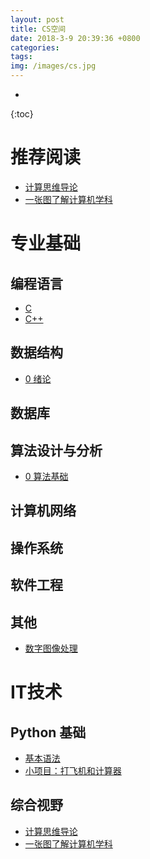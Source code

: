 ```yaml
---
layout: post
title: CS空间
date: 2018-3-9 20:39:36 +0800
categories: 
tags:  
img: /images/cs.jpg
---
```

* 
{:toc}
# 推荐阅读

* [计算思维导论](https://wwg1996.github.io/cs/2017/10/10/jsswdl.html)
* [一张图了解计算机学科](http://wangweiguang.xyz/cs/2017/10/14/map_of_cs.html)

# 专业基础

## 编程语言

* [C](https://wwg1996.github.io/cs/2017/10/10/c.html)
* [C++](https://wwg1996.github.io/cs/2017/10/10/cpp.html)

## 数据结构
* [0 绪论](http://wangweiguang.xyz/cs/2018/03/08/ds0.html)

## 数据库

## 算法设计与分析

* [0 算法基础](http://wangweiguang.xyz/cs/2018/03/08/algorithm0.html)

## 计算机网络

## 操作系统

## 软件工程

## 其他

* [数字图像处理](http://wangweiguang.xyz/cs/2017/10/16/txcl.html)

# IT技术

## Python 基础
* [基本语法](http://wangweiguang.xyz/cs/2018/03/04/python3.html)
* [小项目：打飞机和计算器](http://wangweiguang.xyz/cs/2018/03/09/pyxxm.html)

## 综合视野

* [计算思维导论](https://wwg1996.github.io/cs/2017/10/10/jsswdl.html)
* [一张图了解计算机学科](http://wangweiguang.xyz/cs/2017/10/14/map_of_cs.html)


